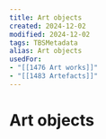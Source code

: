 ```yaml
---
title: Art objects
created: 2024-12-02
modified: 2024-12-02
tags: TBSMetadata
alias: Art objects
usedFor:
- "[[1476 Art works]]"
- "[[1483 Artefacts]]"
---
```

# Art objects
